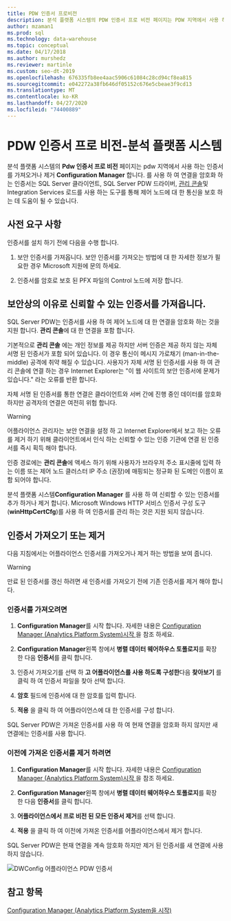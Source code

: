 ```yaml
---
title: PDW 인증서 프로비전
description: 분석 플랫폼 시스템의 PDW 인증서 프로 비전 페이지는 PDW 지역에서 사용 하는 인증서를 가져오거나 제거 Configuration Manager 합니다.
author: mzaman1
ms.prod: sql
ms.technology: data-warehouse
ms.topic: conceptual
ms.date: 04/17/2018
ms.author: murshedz
ms.reviewer: martinle
ms.custom: seo-dt-2019
ms.openlocfilehash: 676335fb8ee4aac5906c61084c28cd94cf8ea815
ms.sourcegitcommit: e042272a38fb646df05152c676e5cbeae3f9cd13
ms.translationtype: MT
ms.contentlocale: ko-KR
ms.lasthandoff: 04/27/2020
ms.locfileid: "74400889"
---
```

# <a name="pdw-certificate-provisioning---analytics-platform-system"></a>PDW 인증서 프로 비전-분석 플랫폼 시스템
분석 플랫폼 시스템의 **Pdw 인증서 프로 비전** 페이지는 pdw 지역에서 사용 하는 인증서를 가져오거나 제거 **Configuration Manager** 합니다. 를 사용 하 여 연결을 암호화 하는 인증서는 SQL Server 클라이언트, SQL Server PDW 드라이버, [관리 콘솔](monitor-the-appliance-by-using-the-admin-console.md)및 Integration Services 로드를 사용 하는 도구를 통해 제어 노드에 대 한 통신을 보호 하는 데 도움이 될 수 있습니다.  
  
## <a name="prerequisites"></a>사전 요구 사항  
인증서를 설치 하기 전에 다음을 수행 합니다.  
  
1.  보안 인증서를 가져옵니다. 보안 인증서를 가져오는 방법에 대 한 자세한 정보가 필요한 경우 Microsoft 지원에 문의 하세요.  
  
2.  인증서를 암호로 보호 된 PFX 파일의 Control 노드에 저장 합니다.  
  
## <a name="for-security-reasons-obtain-a-trusted-certificate"></a>보안상의 이유로 신뢰할 수 있는 인증서를 가져옵니다.  
SQL Server PDW는 인증서를 사용 하 여 제어 노드에 대 한 연결을 암호화 하는 것을 지원 합니다. **관리 콘솔**에 대 한 연결을 포함 합니다.  
  
기본적으로 **관리 콘솔** 에는 개인 정보를 제공 하지만 서버 인증은 제공 하지 않는 자체 서명 된 인증서가 포함 되어 있습니다. 이 경우 통신이 메시지 가로채기 (man-in-the-middle) 공격에 취약 해질 수 있습니다. 사용자가 자체 서명 된 인증서를 사용 하 여 관리 콘솔에 연결 하는 경우 Internet Explorer는 "이 웹 사이트의 보안 인증서에 문제가 있습니다." 라는 오류를 반환 합니다.  
  
자체 서명 된 인증서를 통한 연결은 클라이언트와 서버 간에 진행 중인 데이터를 암호화 하지만 공격자의 연결은 여전히 위험 합니다.  
  
> [!WARNING]  
> 어플라이언스 관리자는 보안 연결을 설정 하 고 Internet Explorer에서 보고 하는 오류를 제거 하기 위해 클라이언트에서 인식 하는 신뢰할 수 있는 인증 기관에 연결 된 인증서를 즉시 획득 해야 합니다.  
  
인증 경로에는 **관리 콘솔**에 액세스 하기 위해 사용자가 브라우저 주소 표시줄에 입력 하는 이름 또는 제어 노드 클러스터 IP 주소 (권장)에 매핑되는 정규화 된 도메인 이름이 포함 되어야 합니다.  
  
분석 플랫폼 시스템**Configuration Manager** 를 사용 하 여 신뢰할 수 있는 인증서를 추가 하거나 제거 합니다. Microsoft Windows HTTP 서비스 인증서 구성 도구 (**winHttpCertCfg**)를 사용 하 여 인증서를 관리 하는 것은 지원 되지 않습니다.  
  
## <a name="import-or-remove-the-certificate"></a>인증서 가져오기 또는 제거  
다음 지침에서는 어플라이언스 인증서를 가져오거나 제거 하는 방법을 보여 줍니다.

> [!WARNING]
> 만료 된 인증서를 갱신 하려면 새 인증서를 가져오기 전에 기존 인증서를 제거 해야 합니다.
  
### <a name="to-import-the-certificate"></a>인증서를 가져오려면  
  
1.  **Configuration Manager**를 시작 합니다. 자세한 내용은 [Configuration Manager &#40;Analytics Platform System&#41;시작 ](launch-the-configuration-manager.md)을 참조 하세요.  
  
2.  **Configuration Manager**왼쪽 창에서 **병렬 데이터 웨어하우스 토폴로지**를 확장 한 다음 **인증서**를 클릭 합니다.  
  
3.  인증서 가져오기를 선택 하 **고 어플라이언스를 사용 하도록 구성한**다음 **찾아보기** 를 클릭 하 여 인증서 파일을 찾아 선택 합니다.  
  
4.  **암호** 필드에 인증서에 대 한 암호를 입력 합니다.  
  
5.  **적용** 을 클릭 하 여 어플라이언스에 대 한 인증서를 구성 합니다.  
  
SQL Server PDW은 가져온 인증서를 사용 하 여 현재 연결을 암호화 하지 않지만 새 연결에는 인증서를 사용 합니다.  
  
### <a name="to-remove-the-previously-imported-certificate"></a>이전에 가져온 인증서를 제거 하려면  
  
1.  **Configuration Manager**를 시작 합니다. 자세한 내용은 [Configuration Manager &#40;Analytics Platform System&#41;시작 ](launch-the-configuration-manager.md)을 참조 하세요.  
  
2.  **Configuration Manager**왼쪽 창에서 **병렬 데이터 웨어하우스 토폴로지**를 확장 한 다음 **인증서**를 클릭 합니다.  
  
3.  **어플라이언스에서 프로 비전 된 모든 인증서 제거**를 선택 합니다.  
  
4.  **적용** 을 클릭 하 여 이전에 가져온 인증서를 어플라이언스에서 제거 합니다.  
  
SQL Server PDW은 현재 연결을 계속 암호화 하지만 제거 된 인증서를 새 연결에 사용 하지 않습니다.  
  
![DWConfig 어플라이언스 PDW 인증서](./media/pdw-certificate-provisioning/SQL_Server_PDW_DWConfig_ApplPDWCert.png "SQL_Server_PDW_DWConfig_ApplPDWCert")  
  
## <a name="see-also"></a>참고 항목  
[Configuration Manager &#40;Analytics Platform System을 시작&#41;](launch-the-configuration-manager.md)  
<!-- MISSING LINKS [HDInsight Certificate Provisioning &#40;Analytics Platform System&#41;](hdinsight-certificate-provisioning.md)  -->  
  
